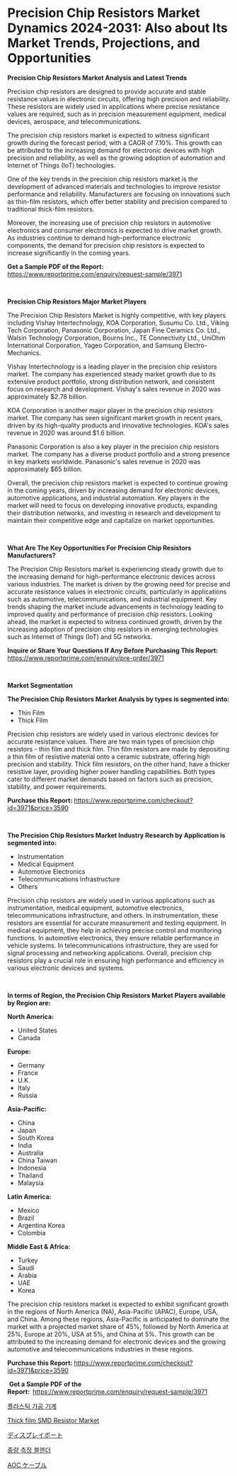 <p><h1>Precision Chip Resistors Market Dynamics 2024-2031: Also about Its Market Trends, Projections, and Opportunities</h1></p><p><strong>Precision Chip Resistors Market Analysis and Latest Trends</strong></p>
<p><p>Precision chip resistors are designed to provide accurate and stable resistance values in electronic circuits, offering high precision and reliability. These resistors are widely used in applications where precise resistance values are required, such as in precision measurement equipment, medical devices, aerospace, and telecommunications.</p><p>The precision chip resistors market is expected to witness significant growth during the forecast period, with a CAGR of 7.10%. This growth can be attributed to the increasing demand for electronic devices with high precision and reliability, as well as the growing adoption of automation and Internet of Things (IoT) technologies.</p><p>One of the key trends in the precision chip resistors market is the development of advanced materials and technologies to improve resistor performance and reliability. Manufacturers are focusing on innovations such as thin-film resistors, which offer better stability and precision compared to traditional thick-film resistors.</p><p>Moreover, the increasing use of precision chip resistors in automotive electronics and consumer electronics is expected to drive market growth. As industries continue to demand high-performance electronic components, the demand for precision chip resistors is expected to increase significantly in the coming years.</p></p>
<p><strong>Get a Sample PDF of the Report:&nbsp;</strong> <a href="https://www.reportprime.com/enquiry/request-sample/3971">https://www.reportprime.com/enquiry/request-sample/3971</a></p>
<p>&nbsp;</p>
<p><strong>Precision Chip Resistors Major Market Players</strong></p>
<p><p>The Precision Chip Resistors Market is highly competitive, with key players including Vishay Intertechnology, KOA Corporation, Susumu Co. Ltd., Viking Tech Corporation, Panasonic Corporation, Japan Fine Ceramics Co. Ltd., Walsin Technology Corporation, Bourns Inc., TE Connectivity Ltd., UniOhm International Corporation, Yageo Corporation, and Samsung Electro-Mechanics.</p><p>Vishay Intertechnology is a leading player in the precision chip resistors market. The company has experienced steady market growth due to its extensive product portfolio, strong distribution network, and consistent focus on research and development. Vishay's sales revenue in 2020 was approximately $2.78 billion.</p><p>KOA Corporation is another major player in the precision chip resistors market. The company has seen significant market growth in recent years, driven by its high-quality products and innovative technologies. KOA's sales revenue in 2020 was around $1.6 billion.</p><p>Panasonic Corporation is also a key player in the precision chip resistors market. The company has a diverse product portfolio and a strong presence in key markets worldwide. Panasonic's sales revenue in 2020 was approximately $65 billion.</p><p>Overall, the precision chip resistors market is expected to continue growing in the coming years, driven by increasing demand for electronic devices, automotive applications, and industrial automation. Key players in the market will need to focus on developing innovative products, expanding their distribution networks, and investing in research and development to maintain their competitive edge and capitalize on market opportunities.</p></p>
<p>&nbsp;</p>
<p><strong>What Are The Key Opportunities For Precision Chip Resistors Manufacturers?</strong></p>
<p><p>The Precision Chip Resistors market is experiencing steady growth due to the increasing demand for high-performance electronic devices across various industries. The market is driven by the growing need for precise and accurate resistance values in electronic circuits, particularly in applications such as automotive, telecommunications, and industrial equipment. Key trends shaping the market include advancements in technology leading to improved quality and performance of precision chip resistors. Looking ahead, the market is expected to witness continued growth, driven by the increasing adoption of precision chip resistors in emerging technologies such as Internet of Things (IoT) and 5G networks.</p></p>
<p><strong>Inquire or Share Your Questions If Any Before Purchasing This Report:</strong> <a href="https://www.reportprime.com/enquiry/pre-order/3971">https://www.reportprime.com/enquiry/pre-order/3971</a></p>
<p>&nbsp;</p>
<p><strong>Market Segmentation</strong></p>
<p><strong>The Precision Chip Resistors Market Analysis by types is segmented into:</strong></p>
<p><ul><li>Thin Film</li><li>Thick Film</li></ul></p>
<p><p>Precision chip resistors are widely used in various electronic devices for accurate resistance values. There are two main types of precision chip resistors - thin film and thick film. Thin film resistors are made by depositing a thin film of resistive material onto a ceramic substrate, offering high precision and stability. Thick film resistors, on the other hand, have a thicker resistive layer, providing higher power handling capabilities. Both types cater to different market demands based on factors such as precision, stability, and power requirements.</p></p>
<p><strong>Purchase this Report:&nbsp;</strong><a href="https://www.reportprime.com/checkout?id=3971&price=3590">https://www.reportprime.com/checkout?id=3971&price=3590</a></p>
<p>&nbsp;</p>
<p><strong>The Precision Chip Resistors Market Industry Research by Application is segmented into:</strong></p>
<p><ul><li>Instrumentation</li><li>Medical Equipment</li><li>Automotive Electronics</li><li>Telecommunications Infrastructure</li><li>Others</li></ul></p>
<p><p>Precision chip resistors are widely used in various applications such as instrumentation, medical equipment, automotive electronics, telecommunications infrastructure, and others. In instrumentation, these resistors are essential for accurate measurement and testing equipment. In medical equipment, they help in achieving precise control and monitoring functions. In automotive electronics, they ensure reliable performance in vehicle systems. In telecommunications infrastructure, they are used for signal processing and networking applications. Overall, precision chip resistors play a crucial role in ensuring high performance and efficiency in various electronic devices and systems.</p></p>
<p>&nbsp;</p>
<p><strong>In terms of Region, the Precision Chip Resistors Market Players available by Region are:</strong></p>
<p>
    <p> <strong> North America: </strong>
        <ul>
            <li>United States</li>
            <li>Canada</li>
        </ul>
        </p> 
    <p> <strong> Europe: </strong>
        <ul>
            <li>Germany</li>
            <li>France</li>
            <li>U.K.</li>
            <li>Italy</li>
            <li>Russia</li>
        </ul>
        </p> 
    <p> <strong> Asia-Pacific: </strong>
        <ul>
            <li>China</li>
            <li>Japan</li>
            <li>South Korea</li>
            <li>India</li>
            <li>Australia</li>
            <li>China Taiwan</li>
            <li>Indonesia</li>
            <li>Thailand</li>
            <li>Malaysia</li>
        </ul>
        </p> 
    <p> <strong> Latin America: </strong>
        <ul>
            <li>Mexico</li>
            <li>Brazil</li>
            <li>Argentina Korea</li>
            <li>Colombia</li>
        </ul>
        </p> 
    <p> <strong> Middle East & Africa: </strong>
        <ul>
            <li>Turkey</li>
            <li>Saudi</li>
            <li>Arabia</li>
            <li>UAE</li>
            <li>Korea</li>
        </ul>
    </p>
    </p>
<p><p>The precision chip resistors market is expected to exhibit significant growth in the regions of North America (NA), Asia-Pacific (APAC), Europe, USA, and China. Among these regions, Asia-Pacific is anticipated to dominate the market with a projected market share of 45%, followed by North America at 25%, Europe at 20%, USA at 5%, and China at 5%. This growth can be attributed to the increasing demand for electronic devices and the growing automotive and telecommunications industries in these regions.</p></p>
<p><strong>Purchase this Report: </strong><a href="https://www.reportprime.com/checkout?id=3971&price=3590">https://www.reportprime.com/checkout?id=3971&price=3590</a></p>
<p>&nbsp;<strong>Get a Sample PDF of the Report:&nbsp;&nbsp;</strong><a href="https://www.reportprime.com/enquiry/request-sample/3971">https://www.reportprime.com/enquiry/request-sample/3971</a></p>
<p><strong></strong></p>
<p><p><a href="https://medium.com/@davionolson1/%ED%94%8C%EB%9D%BC%EC%8A%A4%ED%8B%B1-%EA%B0%80%EA%B3%B5-%EA%B8%B0%EA%B3%84-%EC%8B%9C%EC%9E%A5-%EC%A0%84%EB%A7%9D-%EC%82%B0%EC%97%85-%EA%B0%9C%EC%9A%94-%EB%B0%8F-%EC%98%88%EC%B8%A1-2024%EB%85%84%EB%B6%80%ED%84%B0-2031%EB%85%84%EA%B9%8C%EC%A7%80-2379574f1858">플라스틱 가공 기계</a></p><p><a href="https://github.com/mancsybtousav/Market-Research-Report-List-1/blob/main/thick-film-smd-resistor-market.md">Thick film SMD Resistor Market</a></p><p><a href="https://github.com/ddwcuskozol07187/Market-Research-Report-List-1/blob/main/506744614855.md">ディスプレイポート</a></p><p><a href="https://github.com/PercyHagernes9778/Market-Research-Report-List-1/blob/main/359184413860.md">중량 측정 블렌더</a></p><p><a href="https://medium.com/@lewisbechtelar1964/aoc%E3%82%B1%E3%83%BC%E3%83%96%E3%83%AB%E5%B8%82%E5%A0%B4%E8%A6%8F%E6%A8%A1%E3%81%AF-%E3%82%B0%E3%83%AD%E3%83%BC%E3%83%90%E3%83%AB%E7%94%A3%E6%A5%AD%E3%81%AB%E3%81%8A%E3%81%91%E3%82%8B%E6%9C%80%E9%81%A9%E3%81%AA%E3%83%9E%E3%83%BC%E3%82%B1%E3%83%86%E3%82%A3%E3%83%B3%E3%82%B0%E3%83%81%E3%83%A3%E3%83%8D%E3%83%AB%E3%82%92%E6%98%8E%E3%82%89%E3%81%8B%E3%81%AB%E3%81%97%E3%81%BE%E3%81%99-67e47fbb864c">AOC ケーブル</a></p></p>